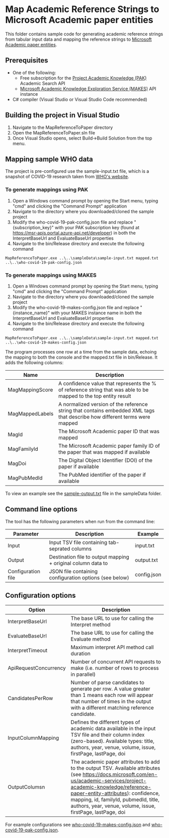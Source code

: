 # Map Academic Reference Strings to Microsoft Academic paper entities

This folder contains sample code for generating academic reference strings from tabular input data and mapping the reference strings to [Microsoft Academic paper entities](https://docs.microsoft.com/en-us/academic-services/project-academic-knowledge/reference-paper-entity-attributes).

## Prerequisites

* One of the following:
  * Free subscription for the [Project Academic Knowledge (PAK)](https://msr-apis.portal.azure-api.net/products/project-academic-knowledge) Academic Search API 
  * [Microsoft Academic Knowledge Exploration Service (MAKES)](https://docs.microsoft.com/en-us/academic-services/knowledge-exploration-service/) API instance 
* C# compiler (Visual Studio or Visual Studio Code recommended)

## Building the project in Visual Studio

1. Navigate to the MapReferenceToPaper directory
1. Open the MapReferenceToPaper.sln file
1. Once Visual Studio opens, select Build->Build Solution from the top menu.

## Mapping sample WHO data

The project is pre-configured use the sample-input.txt file, which is a snapshot of COVID-19 research taken from [WHO's website](https://www.who.int/emergencies/diseases/novel-coronavirus-2019/global-research-on-novel-coronavirus-2019-ncov).

### To generate mappings using PAK

1. Open a Windows command prompt by opening the Start menu, typing "cmd" and clicking the "Command Prompt" application
1. Navigate to the directory where you downloaded/cloned the sample project
1. Modify the who-covid-19-pak-config.json file and replace "{subscription_key}" with your PAK subscription key (found at https://msr-apis.portal.azure-api.net/developer) in both the InterpretBaseUrl and EvaluateBaseUrl properties
1. Navigate to the bin/Release directory and execute the following command

```
MapReferenceToPaper.exe ..\..\sampleData\sample-input.txt mapped.txt ..\..\who-covid-19-pak-config.json
```

### To generate mappings using MAKES

1. Open a Windows command prompt by opening the Start menu, typing "cmd" and clicking the "Command Prompt" application
1. Navigate to the directory where you downloaded/cloned the sample project
1. Modify the who-covid-19-makes-config.json file and replace "{instance_name}" with your MAKES instance name in both the InterpretBaseUrl and EvaluateBaseUrl properties
1. Navigate to the bin/Release directory and execute the following command

```
MapReferenceToPaper.exe ..\..\sampleData\sample-input.txt mapped.txt ..\..\who-covid-19-makes-config.json
```

The program processes one row at a time from the sample data, echoing the mapping to both the console and the mapped.txt file in bin/Release. It adds the following columns:

Name | Description
--- | ---
MagMappingScore | A confidence value that represents the % of reference string that was able to be mapped to the top entity result
MagMappedLabels | A normalized version of the reference string that contains embedded XML tags that describe how different terms were mapped
MagId | The Microsoft Academic paper ID that was mapped
MagFamilyId | The Microsoft Academic paper family ID of the paper that was mapped if available
MagDoi | The Digital Object Identifier (DOI) of the paper if available
MagPubMedId | The PubMed identifier of the paper if available

To view an example see the [sample-output.txt](sampleData/sample-output.txt) file in the sampleData folder.

## Command line options

The tool has the following parameters when run from the command line:

Parameter | Description | Example
--- | --- | ---
Input | Input TSV file containing tab-seprated columns | input.txt
Output | Destination file to output mapping + original column data to | output.txt
Configuration file | JSON file containing configuration options (see below) | config.json

## Configuration options

Option | Description
--- | ---  
InterpretBaseUrl | The base URL to use for calling the Interpret method
EvaluateBaseUrl | The base URL to use for calling the Evaluate method
InterpretTimeout | Maximum interpret API method call duration
ApiRequestConcurrency | Number of concurrent API requests to make (i.e. number of rows to process in parallel)
CandidatesPerRow | Number of parse candidates to generate per row. A value greater than 1 means each row will appear that number of times in the output with a different matching reference candidate.
InputColumnMapping | Defines the different types of academic data available in the input TSV file and their column index (zero-based). Available types: title, authors, year, venue, volume, issue, firstPage, lastPage, doi
OutputColumsn | The academic paper attributes to add to the output TSV. Available attributes (see https://docs.microsoft.com/en-us/academic-services/project-academic-knowledge/reference-paper-entity-attributes): confidence, mapping, id, familyId, pubmedId, title, authors, year, venue, volume, issue, firstPage, lastPage, doi

For example configurations see [who-covid-19-makes-config.json](who-covid-19-makes-config.json) and [who-covid-19-pak-config.json](who-covid-19-pak-config.json).
